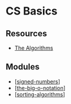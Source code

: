 # CS Basics

Resources
---

- [The Algorithms][1]

<!-- Links -->
[1]: https://the-algorithms.com/

<!-- Links end -->


Modules
---

- [[signed-numbers]]
- [[the-big-o-notation]]
- [[sorting-algorithms]]

[//begin]: # "Autogenerated link references for markdown compatibility"
[signed-numbers]: signed-numbers.md "Signed Numbers"
[the-big-o-notation]: the-big-o-notation.md "The Big O Notation"
[sorting-algorithms]: sorting-algorithms/sorting-algorithms.md "Sorting Algorithms"
[//end]: # "Autogenerated link references"
[//begin]: # "Autogenerated link references for markdown compatibility"
[signed-numbers]: signed-numbers.md "Signed Numbers"
[the-big-o-notation]: the-big-o-notation.md "The Big O Notation"
[sorting-algorithms]: sorting-algorithms/sorting-algorithms.md "Sorting Algorithms"
[//end]: # "Autogenerated link references"
